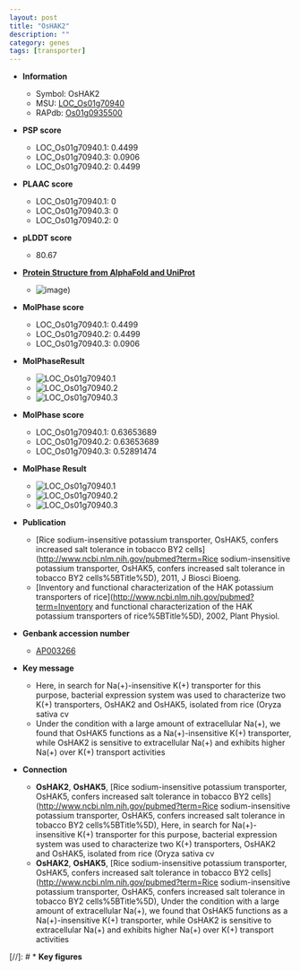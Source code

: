 ```yaml
---
layout: post
title: "OsHAK2"
description: ""
category: genes
tags: [transporter]
---
```


* **Information**  
    + Symbol: OsHAK2  
    + MSU: [LOC_Os01g70940](http://rice.plantbiology.msu.edu/cgi-bin/ORF_infopage.cgi?orf=LOC_Os01g70940)  
    + RAPdb: [Os01g0935500](http://rapdb.dna.affrc.go.jp/viewer/gbrowse_details/irgsp1?name=Os01g0935500)  

* **PSP score**  
    + LOC_Os01g70940.1: 0.4499 
    + LOC_Os01g70940.3: 0.0906 
    + LOC_Os01g70940.2: 0.4499 

* **PLAAC score**  
    + LOC_Os01g70940.1: 0 
    + LOC_Os01g70940.3: 0 
    + LOC_Os01g70940.2: 0 

* **pLDDT score**
    + 80.67

* **[Protein Structure from AlphaFold and UniProt](https://www.uniprot.org/uniprotkb/Q942X8/entry#structure)**
    + ![image](https://ricepsp.github.io/images/Q9/AF-Q942X8-F1.png))

* **MolPhase score**
    + LOC_Os01g70940.1: 0.4499
    + LOC_Os01g70940.2: 0.4499
    + LOC_Os01g70940.3: 0.0906

* **MolPhaseResult**
    + ![LOC_Os01g70940.1](https://ricepsp.github.io/pictures/LOC_Os01g/LOC_Os01g70940.1.png)
    + ![LOC_Os01g70940.2](https://ricepsp.github.io/pictures/LOC_Os01g/LOC_Os01g70940.2.png)
    + ![LOC_Os01g70940.3](https://ricepsp.github.io/pictures/LOC_Os01g/LOC_Os01g70940.3.png)

* **MolPhase score**
    + LOC_Os01g70940.1: 0.63653689
    + LOC_Os01g70940.2: 0.63653689
    + LOC_Os01g70940.3: 0.52891474

* **MolPhase Result**
    + ![LOC_Os01g70940.1](https://304243504.github.io/Pictures/LOC_Os01g/LOC_Os01g70940.1.png)
    + ![LOC_Os01g70940.2](https://304243504.github.io/Pictures/LOC_Os01g/LOC_Os01g70940.2.png)
    + ![LOC_Os01g70940.3](https://304243504.github.io/Pictures/LOC_Os01g/LOC_Os01g70940.3.png)

* **Publication**  
    + [Rice sodium-insensitive potassium transporter, OsHAK5, confers increased salt tolerance in tobacco BY2 cells](http://www.ncbi.nlm.nih.gov/pubmed?term=Rice sodium-insensitive potassium transporter, OsHAK5, confers increased salt tolerance in tobacco BY2 cells%5BTitle%5D), 2011, J Biosci Bioeng.
    + [Inventory and functional characterization of the HAK potassium transporters of rice](http://www.ncbi.nlm.nih.gov/pubmed?term=Inventory and functional characterization of the HAK potassium transporters of rice%5BTitle%5D), 2002, Plant Physiol.

* **Genbank accession number**  
    + [AP003266](http://www.ncbi.nlm.nih.gov/nuccore/AP003266)

* **Key message**  
    + Here, in search for Na(+)-insensitive K(+) transporter for this purpose, bacterial expression system was used to characterize two K(+) transporters, OsHAK2 and OsHAK5, isolated from rice (Oryza sativa cv
    + Under the condition with a large amount of extracellular Na(+), we found that OsHAK5 functions as a Na(+)-insensitive K(+) transporter, while OsHAK2 is sensitive to extracellular Na(+) and exhibits higher Na(+) over K(+) transport activities

* **Connection**  
    + __OsHAK2__, __OsHAK5__, [Rice sodium-insensitive potassium transporter, OsHAK5, confers increased salt tolerance in tobacco BY2 cells](http://www.ncbi.nlm.nih.gov/pubmed?term=Rice sodium-insensitive potassium transporter, OsHAK5, confers increased salt tolerance in tobacco BY2 cells%5BTitle%5D), Here, in search for Na(+)-insensitive K(+) transporter for this purpose, bacterial expression system was used to characterize two K(+) transporters, OsHAK2 and OsHAK5, isolated from rice (Oryza sativa cv
    + __OsHAK2__, __OsHAK5__, [Rice sodium-insensitive potassium transporter, OsHAK5, confers increased salt tolerance in tobacco BY2 cells](http://www.ncbi.nlm.nih.gov/pubmed?term=Rice sodium-insensitive potassium transporter, OsHAK5, confers increased salt tolerance in tobacco BY2 cells%5BTitle%5D), Under the condition with a large amount of extracellular Na(+), we found that OsHAK5 functions as a Na(+)-insensitive K(+) transporter, while OsHAK2 is sensitive to extracellular Na(+) and exhibits higher Na(+) over K(+) transport activities

[//]: # * **Key figures**  



